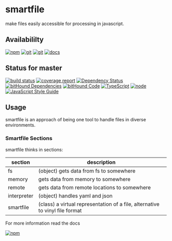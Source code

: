 # smartfile
make files easily accessible for processing in javascript.

## Availabililty
[![npm](https://push.rocks/assets/repo-button-npm.svg)](https://www.npmjs.com/package/smartfile)
[![git](https://push.rocks/assets/repo-button-git.svg)](https://gitlab.com/pushrocks/smartfile)
[![git](https://push.rocks/assets/repo-button-mirror.svg)](https://github.com/pushrocks/smartfile)
[![docs](https://push.rocks/assets/repo-button-docs.svg)](https://pushrocks.gitlab.io/smartfile/)

## Status for master
[![build status](https://gitlab.com/pushrocks/smartfile/badges/master/build.svg)](https://gitlab.com/pushrocks/smartfile/commits/master)
[![coverage report](https://gitlab.com/pushrocks/smartfile/badges/master/coverage.svg)](https://gitlab.com/pushrocks/smartfile/commits/master)
[![Dependency Status](https://david-dm.org/pushrocks/smartfile.svg)](https://david-dm.org/pushrocks/smartfile)
[![bitHound Dependencies](https://www.bithound.io/github/pushrocks/smartfile/badges/dependencies.svg)](https://www.bithound.io/github/pushrocks/smartfile/master/dependencies/npm)
[![bitHound Code](https://www.bithound.io/github/pushrocks/smartfile/badges/code.svg)](https://www.bithound.io/github/pushrocks/smartfile)
[![TypeScript](https://img.shields.io/badge/TypeScript-2.x-blue.svg)](https://nodejs.org/dist/latest-v6.x/docs/api/)
[![node](https://img.shields.io/badge/node->=%206.x.x-blue.svg)](https://nodejs.org/dist/latest-v6.x/docs/api/)
[![JavaScript Style Guide](https://img.shields.io/badge/code%20style-standard-brightgreen.svg)](http://standardjs.com/)

## Usage
smartfile is an approach of being one tool to handle files in diverse environments.

### Smartfile Sections
smartfile thinks in sections:

section | description
--- | ---
fs | (object) gets data from fs to somewhere
memory | gets data from memory to somewhere
remote | gets data from remote locations to somewhere
interpreter | (object) handles yaml and json
smartfile | (class) a virtual representation of a file, alternative to vinyl file format

For more information read the docs

[![npm](https://push.rocks/assets/repo-header.svg)](https://push.rocks)
